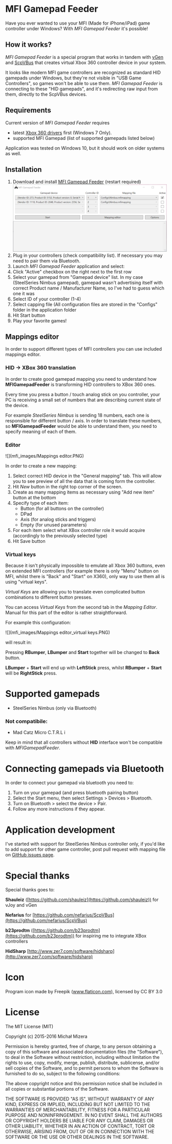 # MFI Gamepad Feeder

Have you ever wanted to use your MFI (Made for iPhone/iPad) game controller under Windows? With *MFI Gamepad Feeder* it's possible!

## How it works?

*MFI Gamepad Feeder* is a special program that works in tandem with [vGen](https://github.com/shauleiz/vGen) and [ScpVBus](https://github.com/shauleiz/ScpVBus) that creates virtual Xbox 360 controller device in your system.

It looks like modern MFI game controllers are recognized as standard HID gamepads under Windows, but they're not visible in "USB Game Controllers", so games won't be able to use them. *MFI Gamepad Feeder* is connecting to these "HID gamepads", and it's redirecting raw input from them, directly to the ScpVBus devices.

## Requirements

Current version of *MFI Gamepad Feeder* requires

* latest [Xbox 360 drivers](https://www.microsoft.com/accessories/pl-pl/d/xbox-360-controller-for-windows) first (Windows 7 Only).
* supported MFI Gamepad (list of supported gamepads listed below)

Application was tested on Windows 10, but it should work on older systems as well.

## Installation

1. Download and install [MFI Gamepad Feeder](https://github.com/Axadiw/MFIGamepadFeeder/releases/latest "MFI Gamepad Feeder") (restart required)
![](mfi_images/MainScreen.PNG)
2. Plug in your controllers (check compatibility list). If necessary you may need to pair them via Bluetooth.
2. Launch *MFI Gamepad Feeder* application and select:
3. Click "Active" checkbox on the right next to the first row
4. Select your gamepad from "Gamepad device" list. In my case (SteelSeries Nimbus gamepad), gamepad wasn't advertising itself with correct Product name / Manufacturer Name, so I've had to guess which one it was
5. Select ID of your controller (1-4)
6. Select capping file (All configuration files are stored in the "Configs" folder in the application folder
7. Hit Start button
8. Play your favorite games!

## Mappings editor

In order to support different types of MFI controllers you can use included mappings editor.

### HID -> XBox 360 translation

In order to create good gamepad mapping you need to understand how **MFIGamepadFeeder** is transforming HID controllers to XBox 360 ones.

Every time you press a button / touch analog stick on you controller, your PC is receiving a small set of numbers that are describing current state of the device.

For example *SteelSeries Nimbus* is sending 18 numbers, each one is responsible for different button / axis. In order to translate these numbers, so **MFIGamepadFeeder** would be able to understand them, you need to specify meaning of each of them.

### Editor
![](mfi_images/Mappings editor.PNG)

In order to create a new mapping:

1. Select correct HID device in the "General mapping" tab. This will allow you to see preview of all the data that is coming form the controller.
2. Hit *New* button in the right top corner of the screen.
3. Create as many mapping items as necessary using "Add new item" button at the bottom
4. Specify type of each item:
	* Button (for all buttons on the controller)
	* DPad
	* Axis (for analog sticks and triggers)
	* Empty (for unused parameters)
5. For each item select what XBox controller role it would acquire (accordingly to the previously selected type)
6. Hit Save button


### Virtual keys

Because it isn't physically impossible to emulate all Xbox 360 buttons, even on extended MFI controllers (for example there is only "Menu" button on MFI, whilst there is "Back" and "Start" on X360), only way to use them all is using "virtual keys".

*Virtual Keys* are allowing you to translate even complicated button combinations to different button presses.

You can access *Virtual Keys* from the second tab in the *Mapping Editor*. Manual for this part of the editor is rather straightforward.

For example this configuration:

![](mfi_images/Mappings editor_virtual keys.PNG)

will result in:

Pressing **RBumper**, **LBumper** and **Start** together will be changed to **Back** button.

**LBumper** + **Start** will end up with **LeftStick** press, whilst **RBumper** + **Start** will be **RightStick** press.

# Supported gamepads

* SteelSeries Nimbus (only via Bluetooth)

### Not compatibile:

* Mad Catz Micro C.T.R.L i

Keep in mind that all controllers without **HID** interface won't be compatible with *MFIGamepadFeeder*.

# Connecting gamepads via Bluetooth
In order to connect your gamepad via bluetooth you need to:

1. Turn on your gamepad (and press bluetooth pairing button)
2. Select the Start menu, then select Settings > Devices > Bluetooth.
3. Turn on Bluetooth > select the device > Pair.
4. Follow any more instructions if they appear.

# Application development

I've started with support for SteelSeries Nimbus controller only, if you'd like to add support for other game controller, post pull request with mapping file on [GitHub issues page](https://github.com/Axadiw/MFIGamepadFeeder/issues).

# Special thanks

Special thanks goes to:

**Shauleiz** ([https://github.com/shauleiz](https://github.com/shauleiz)) for vJoy and vGen

**Nefarius** for [https://github.com/nefarius/ScpVBus](https://github.com/nefarius/ScpVBus)

**b23prodtm** ([https://github.com/b23prodtm](https://github.com/b23prodtm)) for inspiring me to integrate XBox controllers

**HidSharp** [http://www.zer7.com/software/hidsharp](http://www.zer7.com/software/hidsharp)

# Icon

Program icon made by Freepik (www.flaticon.com), licensed by CC BY 3.0

# License

The MIT License (MIT)

Copyright (c) 2015-2016 Michał Mizera

Permission is hereby granted, free of charge, to any person obtaining a copy of this software and associated documentation files (the "Software"), to deal in the Software without restriction, including without limitation the rights to use, copy, modify, merge, publish, distribute, sublicense, and/or sell copies of the Software, and to permit persons to whom the Software is furnished to do so, subject to the following conditions:

The above copyright notice and this permission notice shall be included in all copies or substantial portions of the Software.

THE SOFTWARE IS PROVIDED "AS IS", WITHOUT WARRANTY OF ANY KIND, EXPRESS OR IMPLIED, INCLUDING BUT NOT LIMITED TO THE WARRANTIES OF MERCHANTABILITY, FITNESS FOR A PARTICULAR PURPOSE AND NONINFRINGEMENT. IN NO EVENT SHALL THE AUTHORS OR COPYRIGHT HOLDERS BE LIABLE FOR ANY CLAIM, DAMAGES OR OTHER LIABILITY, WHETHER IN AN ACTION OF CONTRACT, TORT OR OTHERWISE, ARISING FROM, OUT OF OR IN CONNECTION WITH THE SOFTWARE OR THE USE OR OTHER DEALINGS IN THE SOFTWARE.
